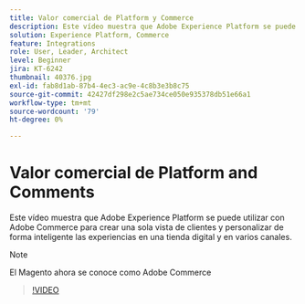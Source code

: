 ```yaml
---
title: Valor comercial de Platform y Commerce
description: Este vídeo muestra que Adobe Experience Platform se puede utilizar con Magento Commerce para crear una única vista de clientes y personalizar de forma inteligente las experiencias en una tienda digital y en varios canales.
solution: Experience Platform, Commerce
feature: Integrations
role: User, Leader, Architect
level: Beginner
jira: KT-6242
thumbnail: 40376.jpg
exl-id: fab8d1ab-87b4-4ec3-ac9e-4c8b3e3b8c75
source-git-commit: 42427df298e2c5ae734ce050e935378db51e66a1
workflow-type: tm+mt
source-wordcount: '79'
ht-degree: 0%

---
```


# Valor comercial de Platform and Comments

Este vídeo muestra que Adobe Experience Platform se puede utilizar con Adobe Commerce para crear una sola vista de clientes y personalizar de forma inteligente las experiencias en una tienda digital y en varios canales.

>[!NOTE]
>
> El Magento ahora se conoce como Adobe Commerce


>[!VIDEO](https://video.tv.adobe.com/v/40376?quality=12&learn=on)

